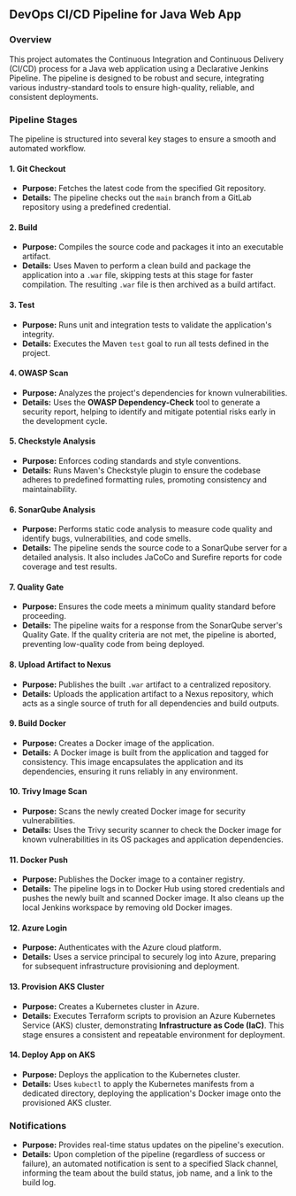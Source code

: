 ## **DevOps CI/CD Pipeline for Java Web App**

### **Overview**
This project automates the Continuous Integration and Continuous Delivery (CI/CD) process for a Java web application using a Declarative Jenkins Pipeline. The pipeline is designed to be robust and secure, integrating various industry-standard tools to ensure high-quality, reliable, and consistent deployments.

### **Pipeline Stages**

The pipeline is structured into several key stages to ensure a smooth and automated workflow. 

#### **1. Git Checkout**
- **Purpose:** Fetches the latest code from the specified Git repository.
- **Details:** The pipeline checks out the `main` branch from a GitLab repository using a predefined credential.

#### **2. Build**
- **Purpose:** Compiles the source code and packages it into an executable artifact.
- **Details:** Uses Maven to perform a clean build and package the application into a `.war` file, skipping tests at this stage for faster compilation. The resulting `.war` file is then archived as a build artifact.

#### **3. Test**
- **Purpose:** Runs unit and integration tests to validate the application's integrity.
- **Details:** Executes the Maven `test` goal to run all tests defined in the project.

#### **4. OWASP Scan**
- **Purpose:** Analyzes the project's dependencies for known vulnerabilities.
- **Details:** Uses the **OWASP Dependency-Check** tool to generate a security report, helping to identify and mitigate potential risks early in the development cycle.

#### **5. Checkstyle Analysis**
- **Purpose:** Enforces coding standards and style conventions.
- **Details:** Runs Maven's Checkstyle plugin to ensure the codebase adheres to predefined formatting rules, promoting consistency and maintainability.

#### **6. SonarQube Analysis**
- **Purpose:** Performs static code analysis to measure code quality and identify bugs, vulnerabilities, and code smells.
- **Details:** The pipeline sends the source code to a SonarQube server for a detailed analysis. It also includes JaCoCo and Surefire reports for code coverage and test results.

#### **7. Quality Gate**
- **Purpose:** Ensures the code meets a minimum quality standard before proceeding.
- **Details:** The pipeline waits for a response from the SonarQube server's Quality Gate. If the quality criteria are not met, the pipeline is aborted, preventing low-quality code from being deployed.

#### **8. Upload Artifact to Nexus**
- **Purpose:** Publishes the built `.war` artifact to a centralized repository.
- **Details:** Uploads the application artifact to a Nexus repository, which acts as a single source of truth for all dependencies and build outputs.

#### **9. Build Docker**
- **Purpose:** Creates a Docker image of the application.
- **Details:** A Docker image is built from the application and tagged for consistency. This image encapsulates the application and its dependencies, ensuring it runs reliably in any environment.

#### **10. Trivy Image Scan**
- **Purpose:** Scans the newly created Docker image for security vulnerabilities.
- **Details:** Uses the Trivy security scanner to check the Docker image for known vulnerabilities in its OS packages and application dependencies.

#### **11. Docker Push**
- **Purpose:** Publishes the Docker image to a container registry.
- **Details:** The pipeline logs in to Docker Hub using stored credentials and pushes the newly built and scanned Docker image. It also cleans up the local Jenkins workspace by removing old Docker images.

#### **12. Azure Login**
- **Purpose:** Authenticates with the Azure cloud platform.
- **Details:** Uses a service principal to securely log into Azure, preparing for subsequent infrastructure provisioning and deployment.

#### **13. Provision AKS Cluster**
- **Purpose:** Creates a Kubernetes cluster in Azure.
- **Details:** Executes Terraform scripts to provision an Azure Kubernetes Service (AKS) cluster, demonstrating **Infrastructure as Code (IaC)**. This stage ensures a consistent and repeatable environment for deployment.

#### **14. Deploy App on AKS**
- **Purpose:** Deploys the application to the Kubernetes cluster.
- **Details:** Uses `kubectl` to apply the Kubernetes manifests from a dedicated directory, deploying the application's Docker image onto the provisioned AKS cluster.

### **Notifications**
- **Purpose:** Provides real-time status updates on the pipeline's execution.
- **Details:** Upon completion of the pipeline (regardless of success or failure), an automated notification is sent to a specified Slack channel, informing the team about the build status, job name, and a link to the build log.
